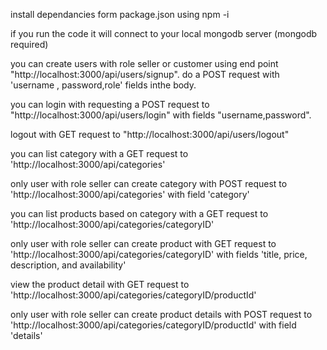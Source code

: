  install dependancies form package.json using npm -i

 if you run the code it will connect to your local mongodb server (mongodb required)

 you can create users with role seller or customer using end point "http://localhost:3000/api/users/signup". do a POST request with 'username , password,role' fields inthe body.

 you can login with requesting a POST request to "http://localhost:3000/api/users/login" with fields "username,password".

 logout with GET request to "http://localhost:3000/api/users/logout"

 you can list category with a GET request to 'http://localhost:3000/api/categories'

 only user with role seller can create category with POST request to 'http://localhost:3000/api/categories' with  field 'category'

 you can list products based on category with a GET request to 'http://localhost:3000/api/categories/categoryID'

 only user with role seller can create product with GET request to 'http://localhost:3000/api/categories/categoryID' with fields 'title, price, description, and availability'

 view the product detail with GET request to 'http://localhost:3000/api/categories/categoryID/productId'
 
 only user with role seller can create product details with POST request to 'http://localhost:3000/api/categories/categoryID/productId' with field 'details'
